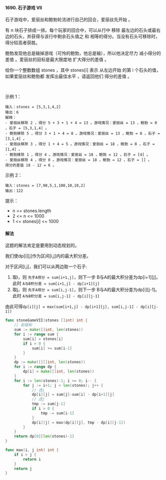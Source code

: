 #### 1690. 石子游戏 VII
石子游戏中，爱丽丝和鲍勃轮流进行自己的回合，爱丽丝先开始 。

有 n 块石子排成一排。每个玩家的回合中，可以从行中 移除 最左边的石头或最右边的石头，并获得与该行中剩余石头值之 和 相等的得分。当没有石头可移除时，得分较高者获胜。

鲍勃发现他总是输掉游戏（可怜的鲍勃，他总是输），所以他决定尽力 减小得分的差值 。爱丽丝的目标是最大限度地 扩大得分的差值 。

给你一个整数数组 stones ，其中 stones[i] 表示 从左边开始 的第 i 个石头的值，如果爱丽丝和鲍勃都 发挥出最佳水平 ，请返回他们 得分的差值 。

 

示例 1：
```
输入：stones = [5,3,1,4,2]
输出：6
解释：
- 爱丽丝移除 2 ，得分 5 + 3 + 1 + 4 = 13 。游戏情况：爱丽丝 = 13 ，鲍勃 = 0 ，石子 = [5,3,1,4] 。
- 鲍勃移除 5 ，得分 3 + 1 + 4 = 8 。游戏情况：爱丽丝 = 13 ，鲍勃 = 8 ，石子 = [3,1,4] 。
- 爱丽丝移除 3 ，得分 1 + 4 = 5 。游戏情况：爱丽丝 = 18 ，鲍勃 = 8 ，石子 = [1,4] 。
- 鲍勃移除 1 ，得分 4 。游戏情况：爱丽丝 = 18 ，鲍勃 = 12 ，石子 = [4] 。
- 爱丽丝移除 4 ，得分 0 。游戏情况：爱丽丝 = 18 ，鲍勃 = 12 ，石子 = [] 。
得分的差值 18 - 12 = 6 。
```
示例 2：
```
输入：stones = [7,90,5,1,100,10,10,2]
输出：122
```

提示：

- n == stones.length
- 2 <= n <= 1000
- 1 <= stones[i] <= 1000

#### 解法
这题的解法肯定是要用到动态规划的。

我们使dp[i][j]作为区间[i,j]内的最大积分差。

对于区间[i,j]，我们可以从两边取一个石子:

1. 取i，则 ``先手A得分 = sum[i+1,j]``，则下一步 B与A的最大积分差为dp[i+1][j]。此时 ``A与B积分差 = sum[i+1,j] - dp[i+1][j]``
2. 取j，则 ``先手A得分 = sum[i,j-1]``，则下一步 B与A的最大积分差为dp[i][j-1]。此时 ``A与B积分差 = sum[i,j-1] - dp[i][j-1]``

由此可得``dp[i][j] = max(sum[i+1,j] - dp[i+1][j], sum[i,j-1] - dp[i][j-1])`` 

```go
func stoneGameVII(stones []int) int {
    // 前缀和
    sum := make([]int, len(stones))
    for i := range sum {
        sum[i] = stones[i]
        if i > 0 {
            sum[i] += sum[i-1]
        }
    }
    dp := make([][]int, len(stones))
    for i := range dp {
        dp[i] = make([]int, len(stones))
    }
    for i := len(stones)-1; i >= 0; i-- {
        for j := i+1; j < len(stones); j++ {
            // 选i
            dp[i][j] = sum[j]-sum[i] - dp[i+1][j]
            // 选j
            tmp := sum[j-1]
            if i > 0 {
                tmp -= sum[i-1]
            }
            dp[i][j] = max(dp[i][j], tmp - dp[i][j-1]) 
        }
    }
    return dp[0][len(stones)-1]
}

func max(i, j int) int {
    if i > j {
        return i
    }
    return j
}
```